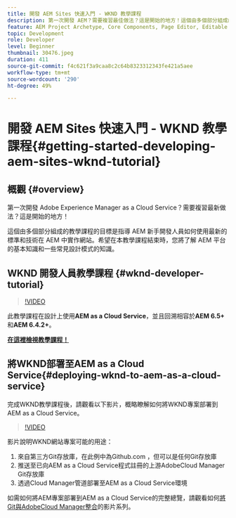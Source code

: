 ```yaml
---
title: 開發 AEM Sites 快速入門 - WKND 教學課程
description: 第一次開發 AEM？需要複習最佳做法？這是開始的地方！這個由多個部分組成的教學課程的目標是指導 AEM 新手開發人員如何使用最新的標準和技術在 AEM 中實作網站。
feature: AEM Project Archetype, Core Components, Page Editor, Editable Templates
topic: Development
role: Developer
level: Beginner
thumbnail: 30476.jpeg
duration: 411
source-git-commit: f4c621f3a9caa8c2c64b8323312343fe421a5aee
workflow-type: tm+mt
source-wordcount: '290'
ht-degree: 49%

---
```



# 開發 AEM Sites 快速入門 - WKND 教學課程{#getting-started-developing-aem-sites-wknd-tutorial}

## 概觀 {#overview}

第一次開發 Adobe Experience Manager as a Cloud Service？需要複習最新做法？這是開始的地方！

這個由多個部分組成的教學課程的目標是指導 AEM 新手開發人員如何使用最新的標準和技術在 AEM 中實作網站。希望在本教學課程結束時，您將了解 AEM 平台的基本知識和一些常見設計模式的知識。

## WKND 開發人員教學課程 {#wknd-developer-tutorial}

>[!VIDEO](https://video.tv.adobe.com/v/30476?quality=12&learn=on)

此教學課程在設計上使用&#x200B;**AEM as a Cloud Service**，並且回溯相容於&#x200B;**AEM 6.5+**&#x200B;和&#x200B;**AEM 6.4.2+**。

**[在這裡檢視教學課程！](https://experienceleague.adobe.com/docs/experience-manager-learn/getting-started-wknd-tutorial-develop/overview.html?lang=zh-Hant)**

## 將WKND部署至AEM as a Cloud Service{#deploying-wknd-to-aem-as-a-cloud-service}

完成WKND教學課程後，請觀看以下影片，概略瞭解如何將WKND專案部署到AEM as a Cloud Service。

>[!VIDEO](https://video.tv.adobe.com/v/30191?quality=12&learn=on)

影片說明WKND網站專案可能的用途：

1. 來自第三方Git存放庫，在此例中為Github.com ，但可以是任何Git存放庫
2. 推送至已向AEM as a Cloud Service程式註冊的上游AdobeCloud Manager Git存放庫
3. 透過Cloud Manager管道部署至AEM as a Cloud Service環境

如需如何將AEM專案部署到AEM as a Cloud Service的完整總覽，請觀看如何[將Git與AdobeCloud Manager整合](https://docs.adobe.com/content/help/zh-Hant/experience-manager-cloud-manager/using/managing-code/setup-cloud-manager-git-integration.html)的影片系列。
